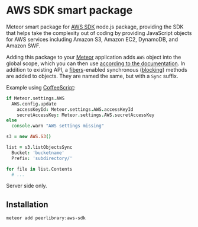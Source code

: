 AWS SDK smart package
=====================

Meteor smart package for [AWS SDK](https://aws.amazon.com/sdk-for-node-js/) node.js package, providing the SDK that helps
take the complexity out of coding by providing JavaScript objects for AWS services including Amazon S3, Amazon EC2,
DynamoDB, and Amazon SWF.

Adding this package to your [Meteor](http://www.meteor.com/) application adds `AWS` object into the global scope,
which you can then use [according to the documentation](http://docs.aws.amazon.com/AWSJavaScriptSDK/latest/index.html).
In addition to existing API, a [fibers](https://github.com/laverdet/node-fibers)-enabled synchronous
([blocking](https://github.com/peerlibrary/meteor-blocking)) methods are added to objects. They are named
the same, but with a `Sync` suffix.

Example using [CoffeeScript](http://coffeescript.org/):

```coffee
if Meteor.settings.AWS
  AWS.config.update
    accessKeyId: Meteor.settings.AWS.accessKeyId
    secretAccessKey: Meteor.settings.AWS.secretAccessKey
else
  console.warn "AWS settings missing"

s3 = new AWS.S3()

list = s3.listObjectsSync
  Bucket: 'bucketname'
  Prefix: 'subdirectory/'

for file in list.Contents
  # ...
```

Server side only.

Installation
------------

```
meteor add peerlibrary:aws-sdk
```
